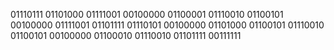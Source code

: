 01110111 01101000 01111001 00100000 01100001 01110010 01100101 00100000 01111001 01101111 01110101 00100000 01101000 01100101 01110010 01100101 00100000 01100010 01110010 01101111 00111111 

